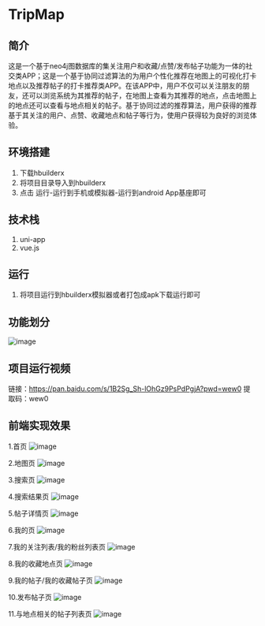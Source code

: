
# TripMap

## 简介

​       这是一个基于neo4j图数据库的集关注用户和收藏/点赞/发布帖子功能为一体的社交类APP；这是一个基于协同过滤算法的为用户个性化推荐在地图上的可视化打卡地点以及推荐帖子的打卡推荐类APP。在该APP中，用户不仅可以关注朋友的朋友，还可以浏览系统为其推荐的帖子，在地图上查看为其推荐的地点，点击地图上的地点还可以查看与地点相关的帖子。基于协同过滤的推荐算法，用户获得的推荐基于其关注的用户、点赞、收藏地点和帖子等行为，使用户获得较为良好的浏览体验。

## 环境搭建

1. 下载hbuilderx
2. 将项目目录导入到hbuilderx
3. 点击 运行-运行到手机或模拟器-运行到android App基座即可

## 技术栈

1. uni-app
2. vue.js

## 运行

1. 将项目运行到hbuilderx模拟器或者打包成apk下载运行即可

## 功能划分

![image](https://user-images.githubusercontent.com/100272100/209806005-c531a182-31f9-4537-a41b-a8354b5b43c3.png)
 
## 项目运行视频
链接：https://pan.baidu.com/s/1B2Sg_Sh-lOhGz9PsPdPgjA?pwd=wew0 
提取码：wew0

## 前端实现效果

1.首页
![image](https://user-images.githubusercontent.com/100272100/209810016-a9e14cc5-a2ea-4b08-8ee9-ae14cc6a798b.png)

2.地图页
![image](https://user-images.githubusercontent.com/100272100/209810124-eb5e2704-678c-414b-9efe-466a32c1ad83.png)

3.搜索页
![image](https://user-images.githubusercontent.com/100272100/209810154-7ee3be7f-dc27-4a21-8e5f-9b3053963d17.png)

4.搜索结果页
![image](https://user-images.githubusercontent.com/100272100/209810211-67623186-2eb5-4a80-bef6-7f83a6958213.png)

5.帖子详情页
![image](https://user-images.githubusercontent.com/100272100/209810240-7a8b944c-12b6-428a-9857-1f9361fb6e7b.png)

6.我的页
![image](https://user-images.githubusercontent.com/100272100/209810272-f73933a8-91b2-4f0f-8293-659b3435742f.png)

7.我的关注列表/我的粉丝列表页
![image](https://user-images.githubusercontent.com/100272100/209810299-1939eb1b-257a-4a46-b245-57cb49a054d1.png)

8.我的收藏地点页
![image](https://user-images.githubusercontent.com/100272100/209810320-2f184f86-851c-44fc-8e31-0b3bd5f96065.png)

9.我的帖子/我的收藏帖子页
![image](https://user-images.githubusercontent.com/100272100/209810407-291df243-1785-4578-99b6-60c600488a26.png)

10.发布帖子页
![image](https://user-images.githubusercontent.com/100272100/209810435-5cdb7c84-5ee7-485e-b837-eec6701e384a.png)

11.与地点相关的帖子列表页
![image](https://user-images.githubusercontent.com/100272100/209810480-5181fefb-2781-4348-af1f-8dda4060b558.png)
